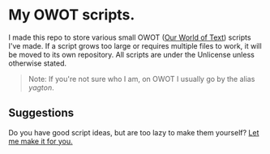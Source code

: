 # My OWOT scripts.
I made this repo to store various small OWOT ([Our World of Text](https://ourworldoftext.com/)) scripts I've made. If a script grows too large or requires multiple files to work, it will be moved to its own repository. All scripts are under the Unlicense unless otherwise stated.
> Note: If you're not sure who I am, on OWOT I usually go by the alias *yagton*.

## Suggestions
Do you have good script ideas, but are too lazy to make them yourself? [Let me make it for you.](https://forms.gle/rbXzF6vWUs3HHm4n9)
